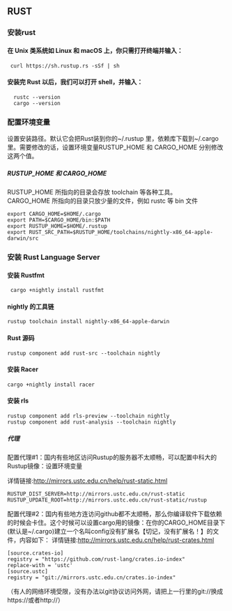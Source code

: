 ## RUST 


### 安装rust 

#### 在 Unix 类系统如 Linux 和 macOS 上，你只需打开终端并输入：

```
 curl https://sh.rustup.rs -sSf | sh
```

#### 安装完 Rust 以后，我们可以打开 shell，并输入：

```
  rustc --version
  cargo --version
```


### 配置环境变量

设置安装路径。默认它会把Rust装到你的~/.rustup 里，依赖库下载到~/.cargo 里。需要修改的话，设置环境变量RUSTUP_HOME 和 CARGO_HOME 分别修改这两个值。

##### RUSTUP_HOME 和 CARGO_HOME

RUSTUP_HOME 所指向的目录会存放 toolchain 等各种工具。      
CARGO_HOME 所指向的目录只放少量的文件，例如 rustc 等 bin 文件    
```
export CARGO_HOME=$HOME/.cargo
export PATH=$CARGO_HOME/bin:$PATH
export RUSTUP_HOME=$HOME/.rustup
export RUST_SRC_PATH=$RUSTUP_HOME/toolchains/nightly-x86_64-apple-darwin/src
```

### 安装 Rust Language Server

#### 安装 Rustfmt 
```
 cargo +nightly install rustfmt
```

####  nightly 的工具链   
```
rustup toolchain install nightly-x86_64-apple-darwin
```

####  Rust 源码   
```
rustup component add rust-src --toolchain nightly
```


#### 安装 Racer  
```
cargo +nightly install racer
```


#### 安装 rls  
```
rustup component add rls-preview --toolchain nightly
rustup component add rust-analysis --toolchain nightly
```


##### 代理

配置代理#1：国内有些地区访问Rustup的服务器不太顺畅，可以配置中科大的Rustup镜像：设置环境变量

详情链接:http://mirrors.ustc.edu.cn/help/rust-static.html
 
```
RUSTUP_DIST_SERVER=http://mirrors.ustc.edu.cn/rust-static
RUSTUP_UPDATE_ROOT=http://mirrors.ustc.edu.cn/rust-static/rustup
```

配置代理#2：国内有些地方连访问github都不太顺畅，那么你编译软件下载依赖的时候会卡住。这个时候可以设置cargo用的镜像：在你的CARGO_HOME目录下(默认是~/.cargo)建立一个名叫config没有扩展名【切记，没有扩展名！】的文件，内容如下： 
详情链接:http://mirrors.ustc.edu.cn/help/rust-crates.html
 
```
[source.crates-io]
registry = "https://github.com/rust-lang/crates.io-index"
replace-with = 'ustc'
[source.ustc]
registry = "git://mirrors.ustc.edu.cn/crates.io-index"
```
 
 （有人的网络环境受限，没有办法以git协议访问外网，请把上一行里的git://换成https://或者http://）
 

